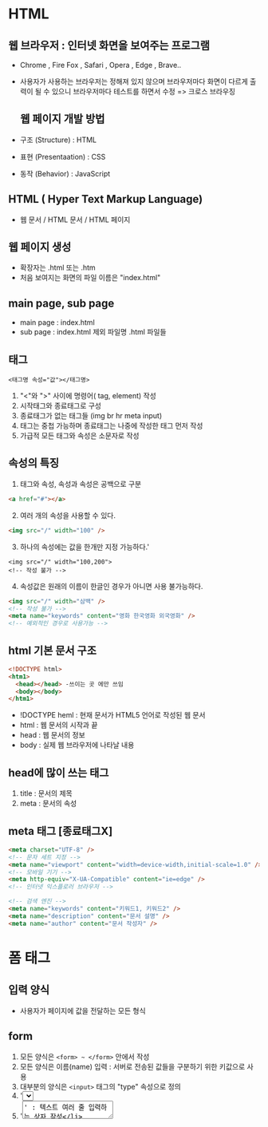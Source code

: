 # HTML

## 웹 브라우저 : 인터넷 화면을 보여주는 프로그램

- Chrome , Fire Fox , Safari , Opera , Edge , Brave..
- 사용자가 사용하는 브라우저는 정해져 있지 않으며
  브라우저마다 화면이 다르게 출력이 될 수 있으니
  브라우저마다 테스트를 하면서 수정
  => 크로스 브라우징

  ## 웹 페이지 개발 방법

- 구조 (Structure) : HTML
- 표현 (Presentaation) : CSS
- 동작 (Behavior) : JavaScript

## HTML ( Hyper Text Markup Language)

- 웹 문서 / HTML 문서 / HTML 페이지

## 웹 페이지 생성

- 확장자는 .html 또는 .htm
- 처음 보여지는 화면의 파일 이름은 "index.html"

## main page, sub page

- main page : index.html
- sub page : index.html 제외 파일명 .html 파일들

## 태그

```
<태그명 속성="값"></태그명>
```

1.  "<"와 ">" 사이에 명령어( tag, element) 작성
2.  시작태그와 종료태그로 구성
3.  종료태그가 없는 태그들 (img br hr meta input)
4.  태그는 중첩 가능하며 종료태그는 나중에 작성한 태그 먼저 작성
5.  가급적 모든 태그와 속성은 소문자로 작성

## 속성의 특징

1.  태그와 속성, 속성과 속성은 공백으로 구분

```html
<a href="#"></a>
```

2.  여러 개의 속성을 사용할 수 있다.

```html
<img src="/" width="100" />
```

3.  하나의 속성에는 값을 한개만 지정 가능하다.'

```heml
<img src="/" width="100,200">
<!-- 작성 불가 -->
```

4.  속성값은 원래의 이름이 한글인 경우가 아니면 사용 불가능하다.

```html
<img src="/" width="삼백" />
<!-- 작성 불가 -->
<meta name="keywords" content="영화 한국영화 외국영화" />
<!-- 예외적인 경우로 사용가능 -->
```

## html 기본 문서 구조

```html
<!DOCTYPE html>
<htm1>
  <head></head> -쓰이는 곳 에만 쓰임
  <body></body>
</htm1>
```

- !DOCTYPE heml : 현재 문서가 HTML5 언어로 작성된 웹 문서
- html : 웹 문서의 시작과 끝
- head : 웹 문서의 정보
- body : 실제 웹 브라우저에 나타날 내용

## head에 많이 쓰는 태그

1.  title : 문서의 제목
2.  meta : 문서의 속성

## meta 태그 [종료태그X]

```html
<meta charset="UTF-8" />
<!-- 문자 세트 지정 -->
<meta name="viewport" content="width=device-width,initial-scale=1.0" />
<!-- 모바일 기기 -->
<meta http-equiv="X-UA-Compatible" content="ie=edge" />
<!-- 인터넷 익스플로러 브라우저 -->

<!-- 검색 엔진 -->
<meta name="keywords" content="키워드1, 키워드2" />
<meta name="description" content="문서 설명" />
<meta name="author" content="문서 작성자" />
```

# 폼 태그

## 입력 양식

- 사용자가 페이지에 값을 전달하는 모든 형식

## form

1.  모든 양식은 `<form> ~ </form>` 안에서 작성
2.  모든 양식은 이름(name) 입력 : 서버로 전송된 값들을 구분하기 위한 키값으로 사용
3.  대부분의 양식은 `<input>` 태그의 "type" 속성으로 정의
4.  '<select>' : 콤보 상자 작성
5.  '<textarea>' : 텍스트 여러 줄 입력하는 상자 작성
6.  '<button>' : 버튼 형식의 요소 작성

### form 태그 속성

- action : 데이터를 전달할 서버를 지정
- method : 데이터 전송 방식을 지정
- name : form 태그의 이름을 지정

### 전송 방식 : get(검색,불러오기), post(전송)

- get
  - 데이터를 URL 에 노출시켜서 서버에 전달한다.
  - 데이터의 안전성이 낮다.
  - 보통 데이터를 불러올 때 사용한다.
- post

  - 데이터를 보낼 떄 사용한다.

  ## input

- 사용자로부터 데이터를 입력 받기 위한 태그
- 속성 type의 값에 따라서 input이 변형된다.

1.  **text** : 한 줄의 텍스트를 입력받을 수 있다.
2.  **password** : 비밀번호를 입력받을 수 있다.
3.  **checkbox** : 여러 항목 중 여러 가지를 선택할 수 있다.
4.  **radio** : 여러 항목 중 한 가지만 선택할 수 있다.
5.  **file** : 파일을 첨부할 수 있다.
6.  hidden : 정보를 가지고 있어야 하지만 사용자에게 안 보이게 할때 사용한다.
7.  **submit** : 데이터를 전송할 때 사용하는 버튼이다.
8.  reset : form 태그 내에서 입력한 값을 모두 초기화한다.
9.  **button** : 기본적으로 가진 기능이 없어 다른 기능과 연결해서 사용한다. (자바스크립트랑 같이)
10. datetime-local : 년/월/일/시/분/초에 대한 데이터를 입력받을수 있다.
11. week : 주에 대한 데이터를 입력받을 수 있다.
12. month : 년/월에 대한 데이터를 입력받을 수 있다.
13. **date** : 년/월/일에 대한 데이터를 입력받을 수 있다.
14. time : 시간에 대한 데이터를 입력받을 수 있다.
15. email : 이메일 주소를 입력받을 수 있다. (입력받은 값이 email 주소 형식이 맞는지 체크해 준다.)
16. url : URL을 입력받을 수 있다.
17. search : 검색 값을 입력받을 수 있다.
18. color : 색상을 선택할 수 있다.
19. number : 숫자만 입력받을 수 있다.
20. range : 슬라이드바를 통해 숫자만 입력받을 수 있다.
21. tel : 전화번호를 입력받을 수 있다. (모바일에서는 키보드 배열이 전화번호를 입력받는 창이 뜬다)

## input 기본 속성

- placeholder : 텍스트 입력에 도움이 되는 힌트 표시
- autofocus : 마우스 커서 바로 표시
- required : 필수로 입력해야 되는 태그에 사용
- readonly : 일기 전용
